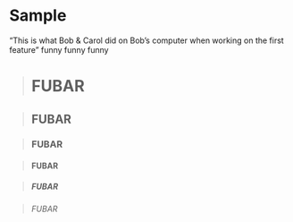 # Sample

“This is what Bob & Carol did on Bob’s computer when working on the first feature”
funny funny funny

> # FUBAR

> ## FUBAR

> ### FUBAR

> #### FUBAR

> ##### FUBAR

> ###### FUBAR
